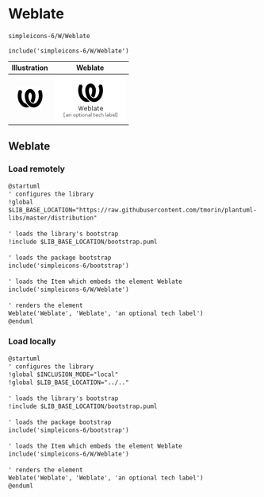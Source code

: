 # Weblate


```text
simpleicons-6/W/Weblate
```

```text
include('simpleicons-6/W/Weblate')
```



| Illustration | Weblate |
| :---: | :---: |
| ![illustration for Illustration](../../simpleicons-6/W/Weblate.png) | ![illustration for Weblate](../../simpleicons-6/W/Weblate.Local.png) |




## Weblate

### Load remotely
```plantuml
@startuml
' configures the library
!global $LIB_BASE_LOCATION="https://raw.githubusercontent.com/tmorin/plantuml-libs/master/distribution"

' loads the library's bootstrap
!include $LIB_BASE_LOCATION/bootstrap.puml

' loads the package bootstrap
include('simpleicons-6/bootstrap')

' loads the Item which embeds the element Weblate
include('simpleicons-6/W/Weblate')

' renders the element
Weblate('Weblate', 'Weblate', 'an optional tech label')
@enduml
```

### Load locally
```plantuml
@startuml
' configures the library
!global $INCLUSION_MODE="local"
!global $LIB_BASE_LOCATION="../.."

' loads the library's bootstrap
!include $LIB_BASE_LOCATION/bootstrap.puml

' loads the package bootstrap
include('simpleicons-6/bootstrap')

' loads the Item which embeds the element Weblate
include('simpleicons-6/W/Weblate')

' renders the element
Weblate('Weblate', 'Weblate', 'an optional tech label')
@enduml
```

